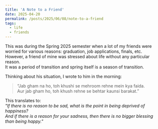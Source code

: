 ```yaml
---
title: 'A Note to a Friend'
date: 2025-04-20
permalink: /posts/2025/06/08/note-to-a-friend
tags:
  - life
  - friends
---
```


This was during the Spring 2025 semester when a lot of my friends were worried for various reasons: graduation, job applications, finals, etc.
However, a friend of mine was stressed about life without any particular reason.  
It was a period of transition and spring itself is a season of transition.

Thinking about his situation, I wrote to him in the morning:

> “Jab gham na ho, toh khushi se mehroom rehne mein kya faida.  
> Aur jab gham ho, toh khush rehne se behtar kaunsi barakat.”

This translates to:  
*"If there is no reason to be sad, what is the point in being deprived of happiness?  
And if there is a reason for your sadness, then there is no bigger blessing than being happy."*
